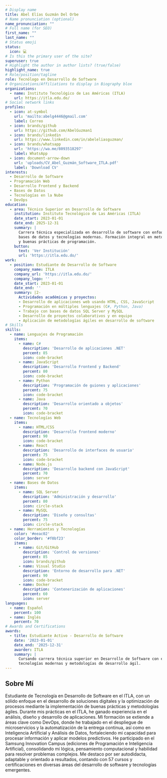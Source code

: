 ```yaml
---
# Display name
title: Abel Elías Guzmán Del Orbe
# Name pronunciation (optional)
name_pronunciation: ""
# Full name (for SEO)
first_name: ""
last_name: ""
# Status emoji
status:
  icon: 💻
# Is this the primary user of the site?
superuser: true
# Highlight the author in author lists? (true/false)
highlight_name: true
# Role/position/tagline
role: Tecnólogo en Desarrollo de Software
# Organizations/Affiliations to display in Biography blox
organizations:
  - name: Instituto Tecnológico de Las Américas (ITLA)
    url: https://itla.edu.do/
# Social network links
profiles:
  - icon: at-symbol
    url: 'mailto:abelg4446@gmail.com'
    label: Correo
  - icon: brands/github
    url: https://github.com/AbelGuzman1
  - icon: brands/linkedin
    url: https://www.linkedin.com/in/abeleliasguzman/
  - icon: brands/whatsapp
    url: 'https://wa.me/8093518297'
    label: WhatsApp
  - icon: document-arrow-down
    url: 'uploads/CV_Abel_Guzmán_Software_ITLA.pdf'
    label: 'Download CV'
interests:
  - Desarrollo de Software
  - Programación Web
  - Desarrollo Frontend y Backend
  - Bases de Datos
  - Tecnologías en la Nube
  - DevOps
education:
  - area: Técnico Superior en Desarrollo de Software
    institution: Instituto Tecnológico de Las Américas (ITLA)
    date_start: 2023-01-01
    date_end: 2025-12-31
    summary: |
      Carrera técnica especializada en desarrollo de software con enfoque en programación web, 
      bases de datos y tecnologías modernas. Formación integral en metodologías de desarrollo
      y buenas prácticas de programación.
    button:
      text: 'Ver Institución'
      url: 'https://itla.edu.do/'
work:
  - position: Estudiante de Desarrollo de Software
    company_name: ITLA
    company_url: 'https://itla.edu.do/'
    company_logo: ''
    date_start: 2023-01-01
    date_end: ''
    summary: |2-
      Actividades académicas y proyectos:
      - Desarrollo de aplicaciones web usando HTML, CSS, JavaScript
      - Programación en múltiples lenguajes (C#, Python, Java)
      - Trabajo con bases de datos SQL Server y MySQL
      - Desarrollo de proyectos colaborativos y en equipo
      - Aplicación de metodologías ágiles en desarrollo de software
# Skills
skills:
  - name: Lenguajes de Programación
    items:
      - name: C#
        description: 'Desarrollo de aplicaciones .NET'
        percent: 85
        icon: code-bracket
      - name: JavaScript
        description: 'Desarrollo Frontend y Backend'
        percent: 80
        icon: code-bracket
      - name: Python
        description: 'Programación de guiones y aplicaciones'
        percent: 75
        icon: code-bracket
      - name: Java
        description: 'Desarrollo orientado a objetos'
        percent: 70
        icon: code-bracket
  - name: Tecnologías Web
    items:
      - name: HTML/CSS
        description: 'Desarrollo frontend moderno'
        percent: 90
        icon: code-bracket
      - name: React
        description: 'Desarrollo de interfaces de usuario'
        percent: 75
        icon: code-bracket
      - name: Node.js
        description: 'Desarrollo backend con JavaScript'
        percent: 70
        icon: server
  - name: Bases de Datos
    items:
      - name: SQL Server
        description: 'Administración y desarrollo'
        percent: 80
        icon: circle-stack
      - name: MySQL
        description: 'Diseño y consultas'
        percent: 75
        icon: circle-stack
  - name: Herramientas y Tecnologías
    color: '#eeac02'
    color_border: '#f0bf23'
    items:
      - name: Git/GitHub
        description: 'Control de versiones'
        percent: 85
        icon: brands/github
      - name: Visual Studio
        description: 'Entorno de desarrollo para .NET'
        percent: 90
        icon: code-bracket
      - name: Docker
        description: 'Contenerización de aplicaciones'
        percent: 60
        icon: server
languages:
  - name: Español
    percent: 100
  - name: Inglés
    percent: 70
# Awards and Certifications
awards:
  - title: Estudiante Activo - Desarrollo de Software
    date: '2023-01-01'
    date_end: '2025-12-31'
    awarder: ITLA
    summary: |
      Cursando carrera técnica superior en Desarrollo de Software con enfoque en 
      tecnologías modernas y metodologías de desarrollo ágil.
---
```

## Sobre Mí

Estudiante de Tecnología en Desarrollo de Software en el ITLA, con un sólido enfoque en el desarrollo de soluciones digitales y la optimización de procesos mediante la implementación de buenas prácticas y metodologías ágiles. Durante mis prácticas en el ITLA, he ganado experiencia en el análisis, diseño y desarrollo de aplicaciones. Mi formación se extiende a áreas clave como DevOps, donde he trabajado en el despliegue de microservicios y la automatización de la entrega continua, así como en Inteligencia Artificial y Análisis de Datos, fortaleciendo mi capacidad para procesar información y aplicar modelos predictivos. He participado en el Samsung Innovation Campus (ediciones de Programación e Inteligencia Artificial), consolidando mi lógica, pensamiento computacional y habilidad para resolver problemas complejos. Me destaco por ser autodidacta, adaptable y orientado a resultados, contando con 57 cursos y certificaciones en diversas áreas del desarrollo de software y tecnologías emergentes.
